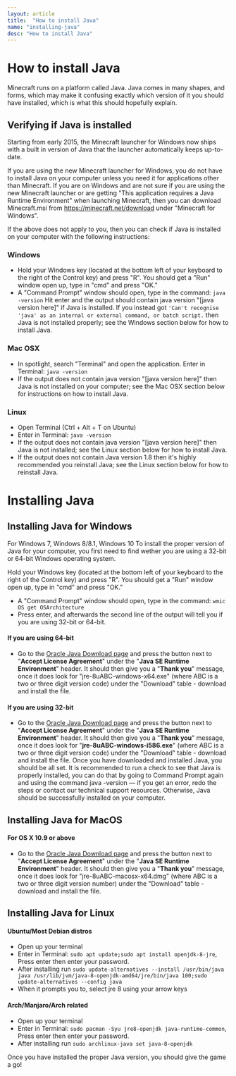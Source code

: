 ```yaml
---
layout: article
title:  "How to install Java"
name: "installing-java"
desc: "How to install Java"
---
```

# How to install Java

Minecraft runs on a platform called Java. Java comes in many shapes, and forms, which may make it confusing exactly which version of it you should have installed, which is what this should hopefully explain.

## Verifying if Java is installed
Starting from early 2015, the Minecraft launcher for Windows now ships with a built in version of Java that the launcher automatically keeps up-to-date.

If you are using the new Minecraft launcher for Windows, you do not have to install Java on your computer unless you need it for applications other than Minecraft. If you are on Windows and are not sure if you are using the new Minecraft launcher or are getting "This application requires a Java Runtime Environment" when launching Minecraft, then you can download Minecraft.msi from https://minecraft.net/download under "Minecraft for Windows".

If the above does not apply to you, then you can check if Java is installed on your computer with the following instructions:

### Windows
- Hold your Windows key (located at the bottom left of your keyboard to the right of the Control key) and press "R".
You should get a "Run" window open up, type in "cmd" and press "OK."
- A "Command Prompt" window should open, type in the command: `java -version`
Hit enter and the output should contain java version "[java version here]" if Java is installed. If you instead got `'Can't recognise 'java' as an internal or external command, or batch script.` then Java is not installed properly; see the Windows section below for how to install Java.

### Mac OSX
- In spotlight, search "Terminal" and open the application.
Enter in Terminal: `java -version`
- If the output does not contain java version "[java version here]" then Java is not installed on your computer; see the Mac OSX section below for instructions on how to install Java.

### Linux
- Open Terminal (Ctrl + Alt + T on Ubuntu)
- Enter in Terminal: `java -version`
- If the output does not contain java version "[java version here]" then Java is not installed; see the Linux section below for how to install Java.
- If the output does not contain Java version 1.8 then it's highly recommended you reinstall Java; see the Linux section below for how to reinstall Java.



# Installing Java


## Installing Java for Windows

For Windows 7, Windows 8/8.1, Windows 10
To install the proper version of Java for your computer, you first need to find wether you are using a 32-bit or 64-bit Windows operating system.

Hold your Windows key (located at the bottom left of your keyboard to the right of the Control key) and press "R".
You should get a "Run" window open up, type in "cmd" and press "OK."
* A "Command Prompt" window should open, type in the command: `wmic OS get OSArchitecture`
* Press enter, and afterwards the second line of the output will tell you if you are using 32-bit or 64-bit.

#### If you are using 64-bit
* Go to the [Oracle Java Download page](https://www.java.com/en/download/windows-64bit.jsp) and press the button next to "**Accept License Agreement**" under the "**Java SE Runtime Environment**" header. It should then give you a "**Thank you**" message, once it does look for "jre-8uABC-windows-x64.exe" (where ABC is a two or three digit version code) under the "Download" table - download and install the file.

#### If you are using 32-bit

* Go to the [Oracle Java Download page](https://www.java.com/inc/BrowserRedirect1.jsp?locale=en) and press the button next to "**Accept License Agreement**" under the "**Java SE Runtime Environment**" header. It should then give you a "**Thank you**" message, once it does look for "**jre-8uABC-windows-i586.exe**" (where ABC is a two or three digit version code) under the "Download" table - download and install the file.
Once you have downloaded and installed Java, you should be all set. It is recommended to run a check to see that Java is properly installed, you can do that by going to Command Prompt again and using the command java -version — if you get an error, redo the steps or contact our technical support resources. Otherwise, Java should be successfully installed on your computer.

## Installing Java for MacOS
#### For OS X 10.9 or above
- Go to the [Oracle Java Download page](http://www.oracle.com/technetwork/java/javase/downloads/jre8-downloads-2133155.html) and press the button next to "**Accept License Agreement**" under the "**Java SE Runtime Environment**" header. It should then give you a "**Thank you**" message, once it does look for "jre-8uABC-macosx-x64.dmg" (where ABC is a two or three digit version number) under the "Download" table - download and install the file.


## Installing Java for Linux

#### Ubuntu/Most Debian distros
- Open up your terminal
- Enter in Terminal: `sudo apt update;sudo apt install openjdk-8-jre`, Press enter then enter your password.
- After installing run `sudo update-alternatives --install /usr/bin/java java /usr/lib/jvm/java-8-openjdk-amd64/jre/bin/java 100;sudo update-alternatives --config java`
- When it prompts you to, select jre 8 using your arrow keys

#### Arch/Manjaro/Arch related
- Open up your terminal
- Enter in Terminal: `sudo pacman -Syu jre8-openjdk java-runtime-common`, Press enter then enter your password.
- After installing run `sudo archlinux-java set java-8-openjdk`


Once you have installed the proper Java version, you should give the game a go!